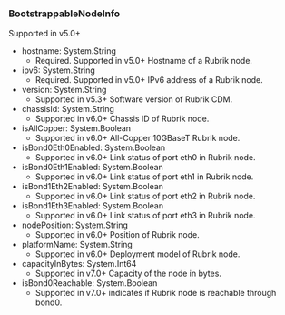 ### BootstrappableNodeInfo
Supported in v5.0+

- hostname: System.String
  - Required. Supported in v5.0+
  Hostname of a Rubrik node.
- ipv6: System.String
  - Required. Supported in v5.0+
  IPv6 address of a Rubrik node.
- version: System.String
  - Supported in v5.3+
  Software version of Rubrik CDM.
- chassisId: System.String
  - Supported in v6.0+
  Chassis ID of Rubrik node.
- isAllCopper: System.Boolean
  - Supported in v6.0+
  All-Copper 10GBaseT Rubrik node.
- isBond0Eth0Enabled: System.Boolean
  - Supported in v6.0+
  Link status of port eth0 in Rubrik node.
- isBond0Eth1Enabled: System.Boolean
  - Supported in v6.0+
  Link status of port eth1 in Rubrik node.
- isBond1Eth2Enabled: System.Boolean
  - Supported in v6.0+
  Link status of port eth2 in Rubrik node.
- isBond1Eth3Enabled: System.Boolean
  - Supported in v6.0+
  Link status of port eth3 in Rubrik node.
- nodePosition: System.String
  - Supported in v6.0+
  Position of Rubrik node.
- platformName: System.String
  - Supported in v6.0+
  Deployment model of Rubrik node.
- capacityInBytes: System.Int64
  - Supported in v7.0+
  Capacity of the node in bytes.
- isBond0Reachable: System.Boolean
  - Supported in v7.0+
  indicates if Rubrik node is reachable through bond0.
